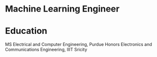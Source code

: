 # Machine Learning Engineer

# Education
MS Electrical and Computer Engineering, Purdue
Honors Electronics and Communications Engineering, IIIT Sricity
